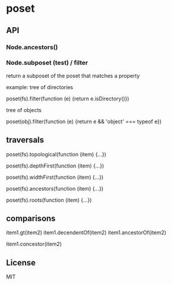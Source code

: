 # poset


## API

### Node.ancestors()

### Node.subposet (test) / filter

return a subposet of the poset that matches a property

example: tree of directories

poset(fs).filter(function (e) {return e.isDirectory()})

tree of objects

poset(obj).filter(function (e) {return e && 'object' === typeof e})

## traversals

poset(fs).topological(function (item) {...})

poset(fs).depthFirst(function (item) {...})

poset(fs).widthFirst(function (item) {...})

poset(fs).ancestors(function (item) {...})

poset(fs).roots(function (item) {...})

## comparisons

item1.gt(item2) 
item1.decendentOf(item2)
item1.ancestorOf(item2)

item1.concestor(item2)

## License

MIT
